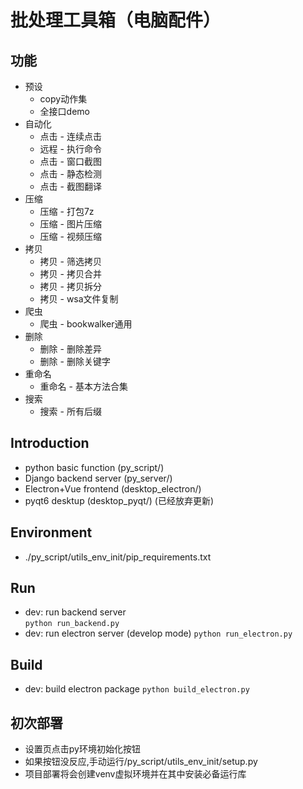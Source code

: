 # 批处理工具箱（电脑配件）


## 功能
- 预设
  - copy动作集
  - 全接口demo
- 自动化
  - 点击 - 连续点击
  - 远程 - 执行命令
  - 点击 - 窗口截图
  - 点击 - 静态检测
  - 点击 - 截图翻译
- 压缩
  - 压缩 - 打包7z
  - 压缩 - 图片压缩
  - 压缩 - 视频压缩
- 拷贝
  - 拷贝 - 筛选拷贝
  - 拷贝 - 拷贝合并
  - 拷贝 - 拷贝拆分
  - 拷贝 - wsa文件复制
- 爬虫
  - 爬虫 - bookwalker通用
- 删除
  - 删除 - 删除差异
  - 删除 - 删除关键字
- 重命名
  - 重命名 - 基本方法合集
- 搜索
  - 搜索 - 所有后缀

## Introduction
- python basic function (py_script/)
- Django backend server (py_server/)
- Electron+Vue frontend (desktop_electron/)
- pyqt6 desktup (desktop_pyqt/) (已经放弃更新)

## Environment
- ./py_script/utils_env_init/pip_requirements.txt

## Run
- dev: run backend server  
```python run_backend.py```
- dev: run electron server (develop mode)
```python run_electron.py```

## Build
- dev: build electron package
```python build_electron.py```

## 初次部署
- 设置页点击py环境初始化按钮
- 如果按钮没反应,手动运行/py_script/utils_env_init/setup.py
- 项目部署将会创建venv虚拟环境并在其中安装必备运行库







